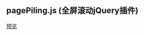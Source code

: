 ## pagePiling.js (全屏滚动jQuery插件)

[预览](https://f2ex.github.io/Frontend-Library/packages/pagePiling.js/)